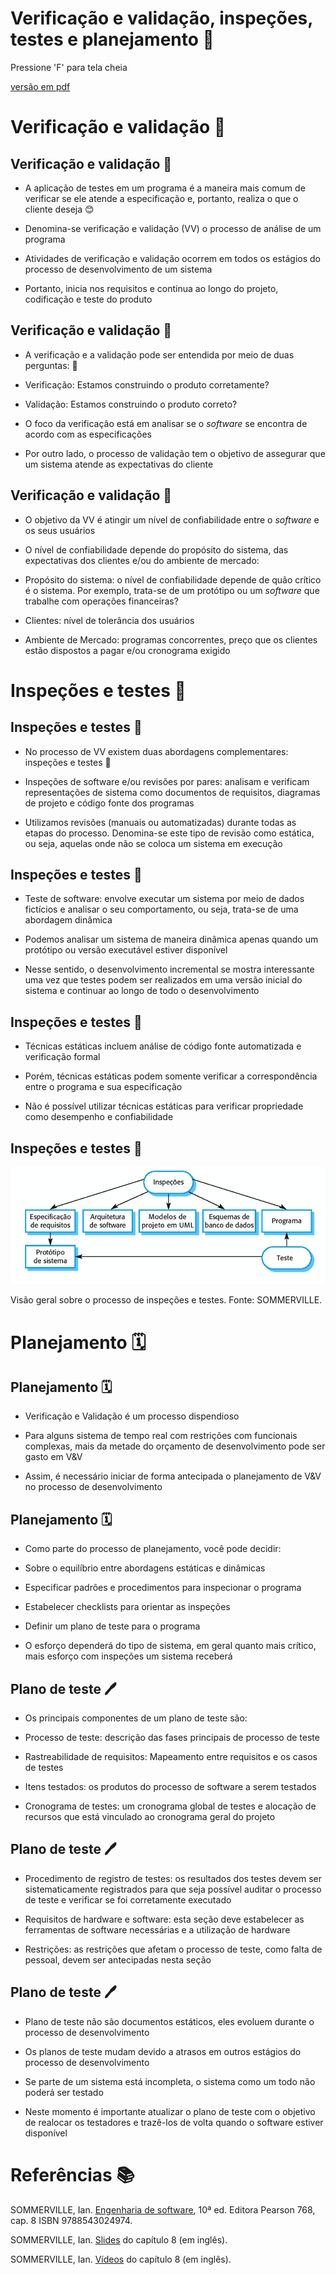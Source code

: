 <!-- .slide:  data-background-opacity="0.1" data-background-image="https://media.itpro.co.uk/image/upload/v1570816546/itpro/2019/02/software_shutterstock_1290773869.jpg" 
data-transition="convex"  -->
# Verificação e validação, inspeções, testes e planejamento 🚀
<!-- .element: style="margin-bottom:100px; font-size: 50px; color:white; font-family: Marker Felt;" -->

Pressione 'F' para tela cheia
<!-- .element: style="font-size: small; color:white;" -->

[versão em pdf](?print-pdf)
<!-- .element: style="font-size: small;" -->



# Verificação e validação 🐛
<!-- .element: style="margin-bottom:50px; font-size: 40px; font-family: Marker Felt; color:#F5F5F5" -->


<!-- .slide: data-background="#0E6655" data-transition="convex"  -->
## Verificação e validação 🐛
<!-- .element: style="margin-bottom:50px; font-size: 40px; font-family: Marker Felt; color:#F5F5F5" -->

* A aplicação de testes em um programa é a maneira mais comum de verificar se ele atende a especificação e, portanto, realiza o que o cliente deseja 😊
<!-- .element: style="margin-bottom:50px; font-size: 23px; font-family: arial; color:#F5F5F5" -->

* Denomina-se verificação e validação (VV) o processo de análise de um programa
<!-- .element: style="margin-bottom:50px; font-size: 23px; font-family: arial; color:#F5F5F5" -->

* Atividades de verificação e validação ocorrem em todos os estágios do processo de desenvolvimento de um sistema
<!-- .element: style="margin-bottom:50px; font-size: 23px; font-family: arial; color:#F5F5F5" -->

* Portanto, inicia nos requisitos e continua ao longo do projeto, codificação e teste do produto
<!-- .element: style="margin-bottom:50px; font-size: 23px; font-family: arial; color:#F5F5F5" -->


<!-- .slide: data-background="#0E6655" data-transition="convex"  -->
## Verificação e validação 🐛
<!-- .element: style="margin-bottom:50px; font-size: 40px; font-family: Marker Felt; color:#F5F5F5" -->

* A verificação e a validação pode ser entendida por meio de duas perguntas: 💭
<!-- .element: style="margin-bottom:50px; font-size: 23px; font-family: arial; color:#F5F5F5" -->

  * Verificação: Estamos construindo o produto corretamente? 
  <!-- .element: style="margin-bottom:50px; font-size: 23px; font-family: arial; color:#F5F5F5" -->

  * Validação: Estamos construindo o produto correto? 
  <!-- .element: style="margin-bottom:50px; font-size: 23px; font-family: arial; color:#F5F5F5" -->

* O foco da verificação está em analisar se o *software* se encontra de acordo com as especificações
<!-- .element: style="margin-bottom:50px; font-size: 23px; font-family: arial; color:#F5F5F5" -->

* Por outro lado, o processo de validação tem o objetivo de assegurar que um sistema atende as expectativas do cliente
<!-- .element: style="margin-bottom:50px; font-size: 23px; font-family: arial; color:#F5F5F5" -->


<!-- .slide: data-background="#0E6655" data-transition="convex"  -->
## Verificação e validação 🐛
<!-- .element: style="margin-bottom:50px; font-size: 40px; font-family: Marker Felt; color:#F5F5F5" -->

* O objetivo da VV é atingir um nível de confiabilidade entre o *software* e os seus usuários
<!-- .element: style="margin-bottom:50px; font-size: 23px; font-family: arial; color:#F5F5F5" -->

* O nível de confiabilidade depende do propósito do sistema, das expectativas dos clientes e/ou do ambiente de mercado:
<!-- .element: style="margin-bottom:50px; font-size: 23px; font-family: arial; color:#F5F5F5" -->

  * Propósito do sistema: o nível de confiabilidade depende de quão crítico é o sistema. Por exemplo, trata-se de um protótipo ou um *software* que trabalhe com operações financeiras?
  <!-- .element: style="margin-bottom:50px; font-size: 23px; font-family: arial; color:#F5F5F5" -->

  * Clientes: nível de tolerância dos usuários
  <!-- .element: style="margin-bottom:50px; font-size: 23px; font-family: arial; color:#F5F5F5" -->

  * Ambiente de Mercado: programas concorrentes, preço que os clientes estão dispostos a pagar e/ou cronograma exigido
  <!-- .element: style="margin-bottom:50px; font-size: 23px; font-family: arial; color:#F5F5F5" -->



# Inspeções e testes 🔎
<!-- .element: style="margin-bottom:50px; font-size: 40px; font-family: Marker Felt; color:#F5F5F5" -->


<!-- .slide: data-background="#0E6655" data-transition="convex"  -->
## Inspeções e testes 🔎
<!-- .element: style="margin-bottom:50px; font-size: 40px; font-family: Marker Felt; color:#F5F5F5" -->

* No processo de VV existem duas abordagens complementares: inspeções e testes 🧪
<!-- .element: style="margin-bottom:50px; font-size: 23px; font-family: arial; color:#F5F5F5" -->

* Inspeções de software e/ou revisões por pares: analisam e verificam representações de sistema como documentos de requisitos, diagramas de projeto e código fonte dos programas
<!-- .element: style="margin-bottom:50px; font-size: 23px; font-family: arial; color:#F5F5F5" -->

* Utilizamos revisões (manuais ou automatizadas) durante todas as etapas do processo. Denomina-se este tipo de revisão como estática, ou seja, aquelas onde não se coloca um sistema em execução
<!-- .element: style="margin-bottom:50px; font-size: 23px; font-family: arial; color:#F5F5F5" -->


<!-- .slide: data-background="#0E6655" data-transition="convex"  -->
## Inspeções e testes 🔎
<!-- .element: style="margin-bottom:50px; font-size: 40px; font-family: Marker Felt; color:#F5F5F5" -->

* Teste de software: envolve executar um sistema por meio de dados fictícios e analisar o seu comportamento, ou seja, trata-se de uma abordagem dinâmica
<!-- .element: style="margin-bottom:50px; font-size: 23px; font-family: arial; color:#F5F5F5" -->

* Podemos analisar um sistema de maneira dinâmica apenas quando um protótipo ou versão executável estiver disponível
<!-- .element: style="margin-bottom:50px; font-size: 23px; font-family: arial; color:#F5F5F5" -->

* Nesse sentido, o desenvolvimento incremental se mostra interessante uma vez que testes podem ser realizados em uma versão inicial do sistema e continuar ao longo de todo o desenvolvimento
<!-- .element: style="margin-bottom:50px; font-size: 23px; font-family: arial; color:#F5F5F5" -->


<!-- .slide: data-background="#0E6655" data-transition="convex"  -->
## Inspeções e testes 🔎
<!-- .element: style="margin-bottom:50px; font-size: 40px; font-family: Marker Felt; color:#F5F5F5" -->

* Técnicas estáticas incluem análise de código fonte automatizada e verificação formal
<!-- .element: style="margin-bottom:50px; font-size: 23px; font-family: arial; color:#F5F5F5" -->

* Porém, técnicas estáticas podem somente verificar a correspondência entre o programa e sua especificação
<!-- .element: style="margin-bottom:50px; font-size: 23px; font-family: arial; color:#F5F5F5" -->

* Não é possível utilizar técnicas estáticas para verificar propriedade como desempenho e confiabilidade
<!-- .element: style="margin-bottom:50px; font-size: 23px; font-family: arial; color:#F5F5F5" -->


<!-- .slide: data-background="#0E6655" data-transition="convex"  -->
## Inspeções e testes 🔎
<!-- .element: style="margin-bottom:50px; font-size: 40px; font-family: Marker Felt; color:#F5F5F5" -->

![](img/inspecaoteste.png)
<!-- .element: style="height: 250px; margin-top: 50px" -->

Visão geral sobre o processo de inspeções e testes. Fonte: SOMMERVILLE.
<!-- .element: style="font-size: small; color: white" -->



# Planejamento 🗓️
<!-- .element: style="margin-bottom:50px; font-size: 40px; font-family: Marker Felt; color:#F5F5F5" -->


<!-- .slide: data-background="#0E6655" data-transition="convex"  -->
## Planejamento 🗓️
<!-- .element: style="margin-bottom:50px; font-size: 40px; font-family: Marker Felt; color:#F5F5F5" -->

* Verificação e Validação é um processo dispendioso
<!-- .element: style="margin-bottom:50px; font-size: 23px; font-family: arial; color:#F5F5F5" -->
  
* Para alguns sistema de tempo real com restrições com funcionais complexas, mais da metade do orçamento de desenvolvimento pode ser gasto em V&V
<!-- .element: style="margin-bottom:50px; font-size: 23px; font-family: arial; color:#F5F5F5" -->

* Assim, é necessário iniciar de forma antecipada o planejamento de V&V no processo de desenvolvimento
<!-- .element: style="margin-bottom:50px; font-size: 23px; font-family: arial; color:#F5F5F5" -->


<!-- .slide: data-background="#0E6655" data-transition="convex"  -->
## Planejamento 🗓️
<!-- .element: style="margin-bottom:50px; font-size: 40px; font-family: Marker Felt; color:#F5F5F5" -->

* Como parte do processo de planejamento, você pode decidir:
<!-- .element: style="margin-bottom:50px; font-size: 23px; font-family: arial; color:#F5F5F5" -->

  * Sobre o equilíbrio entre abordagens estáticas e dinâmicas
  <!-- .element: style="margin-bottom:50px; font-size: 23px; font-family: arial; color:#F5F5F5" -->
   
  * Especificar padrões e procedimentos para inspecionar o programa
  <!-- .element: style="margin-bottom:50px; font-size: 23px; font-family: arial; color:#F5F5F5" -->
   
  * Estabelecer checklists para orientar as inspeções
  <!-- .element: style="margin-bottom:50px; font-size: 23px; font-family: arial; color:#F5F5F5" -->
   
  * Definir um plano de teste para o programa
  <!-- .element: style="margin-bottom:50px; font-size: 23px; font-family: arial; color:#F5F5F5" -->

* O esforço dependerá do tipo de sistema, em geral quanto mais crítico, mais esforço com inspeções um sistema receberá
<!-- .element: style="margin-bottom:50px; font-size: 23px; font-family: arial; color:#F5F5F5" -->


<!-- .slide: data-background="#0E6655" data-transition="convex"  -->
## Plano de teste 🖊️
<!-- .element: style="margin-bottom:50px; font-size: 40px; font-family: Marker Felt; color:#F5F5F5" -->

* Os principais componentes de um plano de teste são:
<!-- .element: style="margin-bottom:50px; font-size: 23px; font-family: arial; color:#F5F5F5" -->
  * Processo de teste: descrição das fases principais de processo de teste
  <!-- .element: style="margin-bottom:50px; font-size: 23px; font-family: arial; color:#F5F5F5" -->
   
  * Rastreabilidade de requisitos: Mapeamento entre requisitos e os casos de testes
  <!-- .element: style="margin-bottom:50px; font-size: 23px; font-family: arial; color:#F5F5F5" -->
   
  * Itens testados: os produtos do processo de software a serem testados
  <!-- .element: style="margin-bottom:50px; font-size: 23px; font-family: arial; color:#F5F5F5" -->

  * Cronograma de testes: um cronograma global de testes e alocação de recursos que está vinculado ao cronograma geral do projeto
  <!-- .element: style="margin-bottom:50px; font-size: 23px; font-family: arial; color:#F5F5F5" -->


<!-- .slide: data-background="#0E6655" data-transition="convex"  -->
## Plano de teste 🖊️
<!-- .element: style="margin-bottom:50px; font-size: 40px; font-family: Marker Felt; color:#F5F5F5" -->

* Procedimento de registro de testes: os resultados dos testes devem ser sistematicamente registrados para que seja possível auditar o processo de teste e verificar se foi corretamente executado
<!-- .element: style="margin-bottom:50px; font-size: 23px; font-family: arial; color:#F5F5F5" -->
  
* Requisitos de hardware e software: esta seção deve estabelecer as ferramentas de software necessárias e a utilização de hardware
<!-- .element: style="margin-bottom:50px; font-size: 23px; font-family: arial; color:#F5F5F5" -->

* Restrições: as restrições que afetam o processo de teste, como falta de pessoal, devem ser antecipadas nesta seção
<!-- .element: style="margin-bottom:50px; font-size: 23px; font-family: arial; color:#F5F5F5" -->


<!-- .slide: data-background="#0E6655" data-transition="convex"  -->
## Plano de teste 🖊️
<!-- .element: style="margin-bottom:50px; font-size: 40px; font-family: Marker Felt; color:#F5F5F5" -->

* Plano de teste não são documentos estáticos, eles evoluem durante o processo de desenvolvimento
<!-- .element: style="margin-bottom:50px; font-size: 23px; font-family: arial; color:#F5F5F5" -->

* Os planos de teste mudam devido a atrasos em outros estágios do processo de desenvolvimento
<!-- .element: style="margin-bottom:50px; font-size: 23px; font-family: arial; color:#F5F5F5" -->

* Se parte de um sistema está incompleta, o sistema como um todo não poderá ser testado
<!-- .element: style="margin-bottom:50px; font-size: 23px; font-family: arial; color:#F5F5F5" -->

* Neste momento é importante atualizar o plano de teste com o objetivo de realocar os testadores e trazê-los de volta quando o software estiver disponível
<!-- .element: style="margin-bottom:50px; font-size: 23px; font-family: arial; color:#F5F5F5" -->



<!-- .slide: data-background="#0E6655" data-transition="convex"  -->
# Referências 📚
<!-- .element: style="margin-bottom:50px; font-size: 40px; font-family: Marker Felt; color:#F5F5F5" -->

SOMMERVILLE, Ian. [Engenharia de software](https://biblioteca.ifrs.edu.br/pergamum_ifrs/biblioteca_s/acesso_login.php?cod_acervo_acessibilidade=5030950&acesso=aHR0cHM6Ly9taWRkbGV3YXJlLWJ2LmFtNC5jb20uYnIvU1NPL2lmcnMvOTc4ODU0MzAyNDk3NA==&label=acesso%20restrito), 10ª ed. Editora Pearson 768, cap. 8 ISBN 9788543024974.
<!-- .element: style="margin-bottom:50px; font-size: 23px; font-family: arial; color:#F5F5F5" -->

SOMMERVILLE, Ian. [Slides](https://iansommerville.com/software-engineering-book/slides/) do capítulo 8 (em inglês).
<!-- .element: style="margin-bottom:50px; font-size: 23px; font-family: arial; color:#F5F5F5" -->

SOMMERVILLE, Ian. [Vídeos](https://iansommerville.com/software-engineering-book/videos/imp/) do capítulo 8 (em inglês).
<!-- .element: style="margin-bottom:50px; font-size: 23px; font-family: arial; color:#F5F5F5" -->